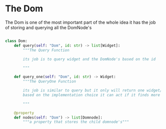 # The Dom

The Dom is one of the most important part of the whole idea
it has the job of storing and querying all the DomNode's

```python

class Dom:
    def query(self: "Dom", id: str) -> list[Widget]:
        """The Query Function

        its job is to query widget and the DomNode's based on the id

        """

    def query_one(self: "Dom", id: str) -> Widget:
        """The QueryOne Function

        its job is similar to query but it only will return one widget/DomNode
        based on the implementation choice it can act if it finds more than expected one widget with the id

        """

    @property
    def nodes(self: "Dom") -> list[Domnode]:
        """a property that stores the child domnode's"""

```
